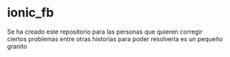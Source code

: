 # ionic_fb
Se  ha  creado  este  repositorio para  las personas  que quieren corregir ciertos  problemas  entre  otras  historias  para  poder  resolverla  es  un pequeño granito
